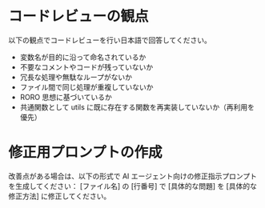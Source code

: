 # コードレビューの観点

以下の観点でコードレビューを行い日本語で回答してください。

- 変数名が目的に沿って命名されているか
- 不要なコメントやコードが残っていないか
- 冗長な処理や無駄なループがないか
- ファイル間で同じ処理が重複していないか
- RORO 思想に基づいているか
- 共通関数として utils に既に存在する関数を再実装していないか（再利用を優先）

# 修正用プロンプトの作成

改善点がある場合は、以下の形式で AI エージェント向けの修正指示プロンプトを生成してください：
[ファイル名] の [行番号] で [具体的な問題] を [具体的な修正方法] に修正してください。
